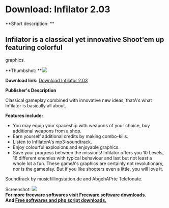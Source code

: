 # Download: Infilator 2.03

**Short description: **

## Infilator is a classical yet innovative Shoot'em up featuring colorful
graphics.

  
**Thumbshot: **![](http://www.freewarefiles.com/screenshot/infilator2_md.gif)   
  
**Download link:** [Download Infilator 2.03](http://freesoftwares.boysofts.com/Infilator_program_16860.html)  
  

**Publisher's Description**  
  

Classical gameplay combined with innovative new ideas, thatA's what Infilator
is basically all about.

**Features include:**

  * You may equip your spaceship with weapons of your choice, buy additional weapons from a shop.
  * Earn yourself additional credits by making combo-kills.
  * Listen to InfilatorA's mp3-soundtrack.
  * Enjoy colourful explosions and enjoyable graphics.
  * Save your progress between the missions!
Infilator offers you 10 Levels, 16 different enemies with typical behaviour
and last but not least a whole lot a fun. These gameA's graphics are certainly
not revolutionary, nor is the gameplay. But if you like shooters even a
little, you will love it.

Soundtrack by musicfillingstation.de and AbgehAPrte Telefonate.

  
  
Screenshot: ![](http://www.freewarefiles.com/screenshot/infilator2.gif)  
**For more freeware softwares visit [Freeware software downloads.](http://freesoftwares.boysofts.com/)**   
**And [Free softwares and php script downloads.](http://www.boysofts.com/)**

